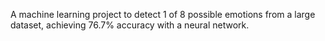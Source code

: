 A machine learning project to detect 1 of 8 possible emotions from a large dataset, achieving 76.7% accuracy with a neural network.
